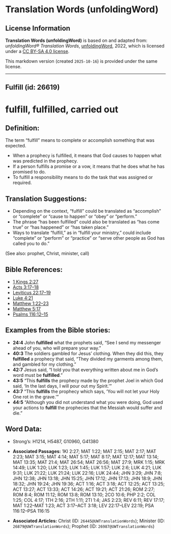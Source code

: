 # Translation Words (unfoldingWord)

## License Information

**Translation Words (unfoldingWord)** is based on and adapted from: _unfoldingWord® Translation Words_, [unfoldingWord](https://unfoldingword.org/utw), 2022, which is licensed under a [CC BY-SA 4.0 license](https://creativecommons.org/licenses/by-sa/4.0/legalcode.en).

This markdown version (created `2025-10-16`) is provided under the same license.



--------------------------------

## Fulfill (id: 26619)

fulfill, fulfilled, carried out
===============================

Definition:
-----------

The term “fulfill” means to complete or accomplish something that was expected.

* When a prophecy is fulfilled, it means that God causes to happen what was predicted in the prophecy.
* If a person fulfills a promise or a vow, it means that he does what he has promised to do.
* To fulfill a responsibility means to do the task that was assigned or required.

Translation Suggestions:
------------------------

* Depending on the context, “fulfill” could be translated as “accomplish” or “complete” or “cause to happen” or “obey” or “perform.”
* The phrase “has been fulfilled” could also be translated as “has come true” or “has happened” or “has taken place.”
* Ways to translate “fulfill,” as in “fulfill your ministry,” could include “complete” or “perform” or “practice” or “serve other people as God has called you to do.”

(See also: prophet, Christ, minister, call)

Bible References:
-----------------

* [1 Kings 2:27](https://ref.ly/1Kgs2:27)
* [Acts 3:17–18](https://ref.ly/Acts3:17-Acts3:18)
* [Leviticus 22:17–19](https://ref.ly/Lev22:17-Lev22:19)
* [Luke 4:21](https://ref.ly/Luke4:21)
* [Matthew 1:22–23](https://ref.ly/Matt1:22-Matt1:23)
* [Matthew 5:17](https://ref.ly/Matt5:17)
* [Psalms 116:12–15](https://ref.ly/Ps116:12-Ps116:15)

Examples from the Bible stories:
--------------------------------

* **24:4** John **fulfilled** what the prophets said, “See I send my messenger ahead of you, who will prepare your way.”
* **40:3** The soldiers gambled for Jesus’ clothing. When they did this, they **fulfilled** a prophecy that said, “They divided my garments among them, and gambled for my clothing.”
* **42:7** Jesus said, “I told you that everything written about me in God’s word must be **fulfilled**.”
* **43:5** “This **fulfills** the prophecy made by the prophet Joel in which God said, ‘In the last days, I will pour out my Spirit.’”
* **43:7** “This **fulfills** the prophecy which says, ‘You will not let your Holy One rot in the grave.’”
* **44:5** “Although you did not understand what you were doing, God used your actions to **fulfill** the prophecies that the Messiah would suffer and die.”

Word Data:
----------

* Strong’s: H1214, H5487, G10960, G41380

* **Associated Passages:** 1KI 2:27; MAT 1:22; MAT 2:15; MAT 2:17; MAT 2:23; MAT 3:15; MAT 4:14; MAT 5:17; MAT 8:17; MAT 12:17; MAT 13:14; MAT 13:35; MAT 21:4; MAT 26:54; MAT 26:56; MAT 27:9; MRK 1:15; MRK 14:49; LUK 1:20; LUK 1:23; LUK 1:45; LUK 1:57; LUK 2:6; LUK 4:21; LUK 9:31; LUK 21:22; LUK 21:24; LUK 22:16; LUK 24:44; JHN 3:29; JHN 7:8; JHN 12:38; JHN 13:18; JHN 15:25; JHN 17:12; JHN 17:13; JHN 18:9; JHN 18:32; JHN 19:24; JHN 19:36; ACT 1:16; ACT 3:18; ACT 12:25; ACT 13:25; ACT 13:27; ACT 13:33; ACT 14:26; ACT 19:21; ACT 21:26; ROM 2:27; ROM 8:4; ROM 11:12; ROM 13:8; ROM 13:10; 2CO 10:6; PHP 2:2; COL 1:25; COL 4:17; 1TH 2:16; 2TH 1:11; 2TI 1:4; JAS 2:23; REV 6:11; REV 17:17; MAT 1:22–MAT 1:23; ACT 3:17–ACT 3:18; LEV 22:17–LEV 22:19; PSA 116:12–PSA 116:15
* **Associated Articles:** Christ (ID: `26445@UWTranslationWords`); Minister (ID: `26879@UWTranslationWords`); Prophet (ID: `26987@UWTranslationWords`)

